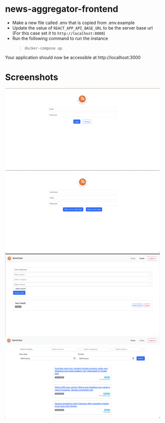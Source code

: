 # news-aggregator-frontend
- Make a new file called .env that is copied from .env.example
- Update the value of `REACT_APP_API_BASE_URL` to be the server base url (For this case set it to `http://localhost:8000`)
- Run the following command to run the instance
    > `docker-compose up`

Your application should now be accessible at http://localhost:3000

# Screenshots

![Login Page](login.png "Login Page")
![Singup Page](signup.png "Login Page")
![Feed Page](feed.png "Feed Page")
![Home Page](home.png "Home Page")